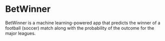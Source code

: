 # BetWinner
BetWinner is a machine learning-powered app that predicts the winner of a football (soccer) match along with the probability of the outcome for the major leagues.

